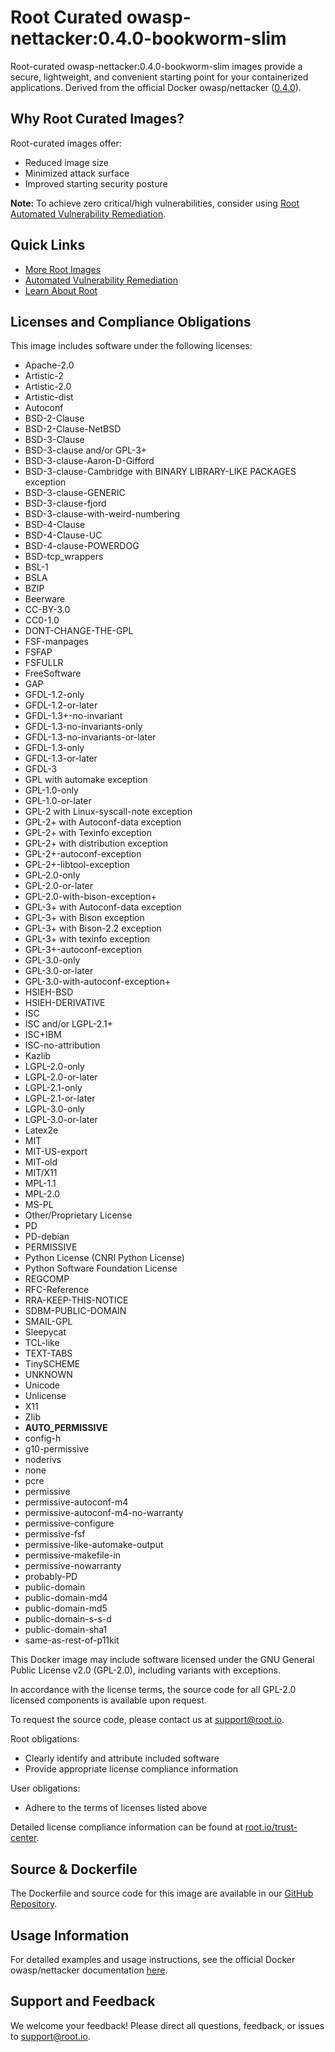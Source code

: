 # Root Curated owasp-nettacker:0.4.0-bookworm-slim

Root-curated owasp-nettacker:0.4.0-bookworm-slim images provide a secure, lightweight, and convenient starting point for your containerized applications. Derived from the official Docker owasp/nettacker ([0.4.0](https://hub.docker.com/layers/owasp/nettacker/0.4.0/images/sha256-605a31ae92abfa896cdd3961b266676dafa6c31d917ea77348c0245db9d2dadd)).

## Why Root Curated Images?
Root-curated images offer:
- Reduced image size
- Minimized attack surface
- Improved starting security posture

**Note:** To achieve zero critical/high vulnerabilities, consider using [Root Automated Vulnerability Remediation](https://app.root.io).

## Quick Links
- [More Root Images](https://images.root.io)
- [Automated Vulnerability Remediation](https://app.root.io)
- [Learn About Root](https://www.root.io)

## Licenses and Compliance Obligations
This image includes software under the following licenses:
- Apache-2.0
- Artistic-2
- Artistic-2.0
- Artistic-dist
- Autoconf
- BSD-2-Clause
- BSD-2-Clause-NetBSD
- BSD-3-Clause
- BSD-3-clause and/or GPL-3+
- BSD-3-clause-Aaron-D-Gifford
- BSD-3-clause-Cambridge with BINARY LIBRARY-LIKE PACKAGES exception
- BSD-3-clause-GENERIC
- BSD-3-clause-fjord
- BSD-3-clause-with-weird-numbering
- BSD-4-Clause
- BSD-4-Clause-UC
- BSD-4-clause-POWERDOG
- BSD-tcp_wrappers
- BSL-1
- BSLA
- BZIP
- Beerware
- CC-BY-3.0
- CC0-1.0
- DONT-CHANGE-THE-GPL
- FSF-manpages
- FSFAP
- FSFULLR
- FreeSoftware
- GAP
- GFDL-1.2-only
- GFDL-1.2-or-later
- GFDL-1.3+-no-invariant
- GFDL-1.3-no-invariants-only
- GFDL-1.3-no-invariants-or-later
- GFDL-1.3-only
- GFDL-1.3-or-later
- GFDL-3
- GPL with automake exception
- GPL-1.0-only
- GPL-1.0-or-later
- GPL-2 with Linux-syscall-note exception
- GPL-2+ with Autoconf-data exception
- GPL-2+ with Texinfo exception
- GPL-2+ with distribution exception
- GPL-2+-autoconf-exception
- GPL-2+-libtool-exception
- GPL-2.0-only
- GPL-2.0-or-later
- GPL-2.0-with-bison-exception+
- GPL-3+ with Autoconf-data exception
- GPL-3+ with Bison exception
- GPL-3+ with Bison-2.2 exception
- GPL-3+ with texinfo exception
- GPL-3+-autoconf-exception
- GPL-3.0-only
- GPL-3.0-or-later
- GPL-3.0-with-autoconf-exception+
- HSIEH-BSD
- HSIEH-DERIVATIVE
- ISC
- ISC and/or LGPL-2.1+
- ISC+IBM
- ISC-no-attribution
- Kazlib
- LGPL-2.0-only
- LGPL-2.0-or-later
- LGPL-2.1-only
- LGPL-2.1-or-later
- LGPL-3.0-only
- LGPL-3.0-or-later
- Latex2e
- MIT
- MIT-US-export
- MIT-old
- MIT/X11
- MPL-1.1
- MPL-2.0
- MS-PL
- Other/Proprietary License
- PD
- PD-debian
- PERMISSIVE
- Python License (CNRI Python License)
- Python Software Foundation License
- REGCOMP
- RFC-Reference
- RRA-KEEP-THIS-NOTICE
- SDBM-PUBLIC-DOMAIN
- SMAIL-GPL
- Sleepycat
- TCL-like
- TEXT-TABS
- TinySCHEME
- UNKNOWN
- Unicode
- Unlicense
- X11
- Zlib
- __AUTO_PERMISSIVE__
- config-h
- g10-permissive
- noderivs
- none
- pcre
- permissive
- permissive-autoconf-m4
- permissive-autoconf-m4-no-warranty
- permissive-configure
- permissive-fsf
- permissive-like-automake-output
- permissive-makefile-in
- permissive-nowarranty
- probably-PD
- public-domain
- public-domain-md4
- public-domain-md5
- public-domain-s-s-d
- public-domain-sha1
- same-as-rest-of-p11kit

This Docker image may include software licensed under the GNU General Public License v2.0 (GPL-2.0), including variants with exceptions.

In accordance with the license terms, the source code for all GPL-2.0 licensed components is available upon request.

To request the source code, please contact us at [support@root.io](mailto:support@root.io).

Root obligations:
- Clearly identify and attribute included software
- Provide appropriate license compliance information

User obligations:
- Adhere to the terms of licenses listed above

Detailed license compliance information can be found at [root.io/trust-center](https://root.io/trust-center).

## Source & Dockerfile
The Dockerfile and source code for this image are available in our [GitHub Repository](https://github.com/rootio-avr/public-image-catalog/tree/main/debian/owasp-nettacker/0.4.0-bookworm-slim/).

## Usage Information
For detailed examples and usage instructions, see the official Docker owasp/nettacker documentation [here](https://hub.docker.com/r/owasp/nettacker).

## Support and Feedback
We welcome your feedback! Please direct all questions, feedback, or issues to [support@root.io](mailto:support@root.io).
